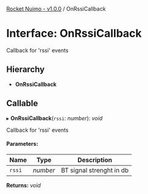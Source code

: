 [Rocket Nuimo - v1.0.0](../README.md) / OnRssiCallback

# Interface: OnRssiCallback

Callback for 'rssi' events

## Hierarchy

* **OnRssiCallback**

## Callable

▸ **OnRssiCallback**(`rssi`: *number*): *void*

Callback for 'rssi' events

#### Parameters:

Name | Type | Description |
------ | ------ | ------ |
`rssi` | *number* | BT signal strenght in db    |

**Returns:** *void*
